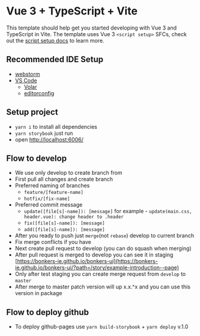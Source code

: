 # Vue 3 + TypeScript + Vite

This template should help get you started developing with Vue 3 and TypeScript in Vite. The template uses Vue 3 `<script setup>` SFCs, check out the [script setup docs](https://v3.vuejs.org/api/sfc-script-setup.html#sfc-script-setup) to learn more.

## Recommended IDE Setup
- [webstorm](https://www.jetbrains.com/webstorm/)
- [VS Code](https://code.visualstudio.com/)
  - [Volar](https://marketplace.visualstudio.com/items?itemName=Vue.volar)
  - [editorconfig](https://marketplace.visualstudio.com/items?itemName=EditorConfig.EditorConfig)

## Setup project
- `yarn i` to install all dependencies
- `yarn storybook` just run
- open [http://localhost:6006/](http://localhost:6006/)

## Flow to develop
- We use only develop to create branch from
- First pull all changes and create branch
- Preferred naming of branches
  - `feature/[feature-name]`
  - `hotfix/[fix-name]`
- Preferred commit message
  - `update([file[s]-name]): [message]` for example - `update(main.css, header.vue): change header to .header`
  - `fix([file[s]-name]): [message]`
  - `add([file[s]-name]): [message]`
- After you ready to push just `merge`(not `rebase`) develop to current branch 
- Fix merge conflicts if you have
- Next create pull request to develop (you can do squash when merging)
- After pull request is merged to develop you can see it in staging [https://bonkers-ie.github.io/bonkers-ui](https://bonkers-ie.github.io/bonkers-ui/?path=/story/example-introduction--page)
- Only after test staging you can create merge request from `develop` to `master`
- After merge to master patch version will up x.x.^x and you can use this version in package

## Flow to deploy github
- To deploy github-pages use `yarn build-storybook` + `yarn deploy`
v.1.0

